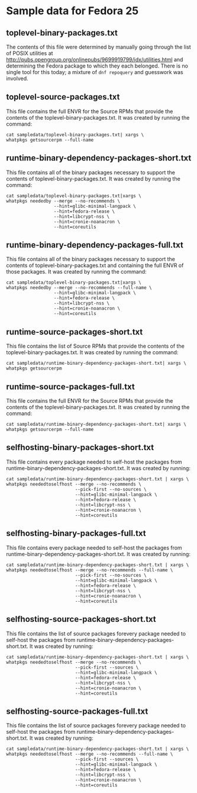 # Sample data for Fedora 25

## toplevel-binary-packages.txt

The contents of this file were determined by manually going through the list of
POSIX utilities at
http://pubs.opengroup.org/onlinepubs/9699919799/idx/utilities.html and
determining the Fedora package to which they each belonged. There is no single
tool for this today; a mixture of `dnf repoquery` and guesswork was involved.


## toplevel-source-packages.txt

This file contains the full ENVR for the Source RPMs that provide the contents
of the toplevel-binary-packages.txt. It was created by running the command:
```
cat sampledata/toplevel-binary-packages.txt| xargs \
whatpkgs getsourcerpm --full-name
```

## runtime-binary-dependency-packages-short.txt

This file contains all of the binary packages necessary to support the contents
of toplevel-binary-packages.txt. It was created by running the command:
```
cat sampledata/toplevel-binary-packages.txt|xargs \
whatpkgs neededby --merge --no-recommends \
                  --hint=glibc-minimal-langpack \
                  --hint=fedora-release \
                  --hint=libcrypt-nss \
                  --hint=cronie-noanacron \
                  --hint=coreutils
```

## runtime-binary-dependency-packages-full.txt

This file contains all of the binary packages necessary to support the contents
of toplevel-binary-packages.txt and containing the full ENVR of those packages.
It was created by running the command:
```
cat sampledata/toplevel-binary-packages.txt|xargs \
whatpkgs neededby --merge --no-recommends --full-name \
                  --hint=glibc-minimal-langpack \
                  --hint=fedora-release \
                  --hint=libcrypt-nss \
                  --hint=cronie-noanacron \
                  --hint=coreutils
```

## runtime-source-packages-short.txt

This file contains the list of Source RPMs that provide the contents of the
toplevel-binary-packages.txt. It was created by running the command:
```
cat sampledata/runtime-binary-dependency-packages-short.txt| xargs \
whatpkgs getsourcerpm
```

## runtime-source-packages-full.txt

This file contains the full ENVR for the Source RPMs that provide the contents
of the toplevel-binary-packages.txt. It was created by running the command:
```
cat sampledata/runtime-binary-dependency-packages-short.txt| xargs \
whatpkgs getsourcerpm --full-name
```

## selfhosting-binary-packages-short.txt
This file contains every package needed to self-host the packages from
runtime-binary-dependency-packages-short.txt. It was created by running:
```
cat sampledata/runtime-binary-dependency-packages-short.txt | xargs \
whatpkgs neededtoselfhost --merge --no-recommends \
                          --pick-first --no-sources \
                          --hint=glibc-minimal-langpack \
                          --hint=fedora-release \
                          --hint=libcrypt-nss \
                          --hint=cronie-noanacron \
                          --hint=coreutils

```

## selfhosting-binary-packages-full.txt
This file contains every package needed to self-host the packages from
runtime-binary-dependency-packages-short.txt. It was created by running:
```
cat sampledata/runtime-binary-dependency-packages-short.txt | xargs \
whatpkgs neededtoselfhost --merge --no-recommends --full-name \
                          --pick-first --no-sources \
                          --hint=glibc-minimal-langpack \
                          --hint=fedora-release \
                          --hint=libcrypt-nss \
                          --hint=cronie-noanacron \
                          --hint=coreutils
```

## selfhosting-source-packages-short.txt
This file contains the list of source packages forevery package needed to
self-host the packages from runtime-binary-dependency-packages-short.txt.
It was created by running:
```
cat sampledata/runtime-binary-dependency-packages-short.txt | xargs \
whatpkgs neededtoselfhost --merge --no-recommends \
                          --pick-first --sources \
                          --hint=glibc-minimal-langpack \
                          --hint=fedora-release \
                          --hint=libcrypt-nss \
                          --hint=cronie-noanacron \
                          --hint=coreutils
```

## selfhosting-source-packages-full.txt
This file contains the list of source packages forevery package needed to
self-host the packages from runtime-binary-dependency-packages-short.txt.
It was created by running:
```
cat sampledata/runtime-binary-dependency-packages-short.txt | xargs \
whatpkgs neededtoselfhost --merge --no-recommends --full-name \
                          --pick-first --sources \
                          --hint=glibc-minimal-langpack \
                          --hint=fedora-release \
                          --hint=libcrypt-nss \
                          --hint=cronie-noanacron \
                          --hint=coreutils
```

